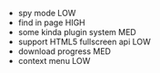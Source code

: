 * spy mode LOW
* find in page HIGH
* some kinda plugin system MED
* support HTML5 fullscreen api LOW
* download progress MED
* context menu LOW
